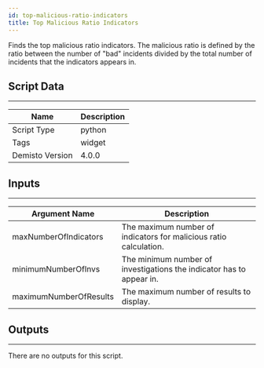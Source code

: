 ```yaml
---
id: top-malicious-ratio-indicators
title: Top Malicious Ratio Indicators
---
```


Finds the top malicious ratio indicators. The malicious ratio is defined by the ratio between the number of "bad" incidents divided by the total number of incidents that the indicators appears in.

## Script Data
---

| **Name** | **Description** |
| --- | --- |
| Script Type | python |
| Tags | widget |
| Demisto Version | 4.0.0 |

## Inputs
---

| **Argument Name** | **Description** |
| --- | --- |
| maxNumberOfIndicators | The maximum number of indicators for malicious ratio calculation. |
| minimumNumberOfInvs | The minimum number of investigations the indicator has to appear in. |
| maximumNumberOfResults | The maximum number of results to display. |

## Outputs
---
There are no outputs for this script.
